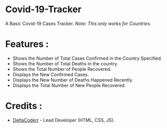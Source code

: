 # Covid-19-Tracker

A Basic Covid-19 Cases Tracker. 
 *Note: This only works for Countries.*


# Features : 
* Shows the Number of Total Cases Confirmed in the Country Specified.
* Shows the Number of Total Deaths in the country.
* Shows the Total Number of People Recovered.
* Displays the New Confirmed Cases. 
* Displays the New Number of Deaths Happened Recently.
* Displays the Total Number of New People Recovered.


# Credits :
* [DeltaCoderr](https://github.com/DeltaCoderr) - Lead Developer (HTML, CSS, JS).
